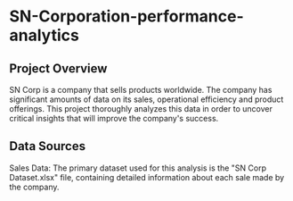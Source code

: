 # SN-Corporation-performance-analytics
## Project Overview
SN Corp is a company that sells products worldwide. 
The company has significant amounts of data on its sales, operational efficiency and product offerings. This project thoroughly analyzes this data in order to uncover critical insights that will improve the company's success.
## Data Sources
Sales Data: The primary dataset used for this analysis is the "SN Corp Dataset.xlsx" file, containing detailed information about each sale made by the company.
